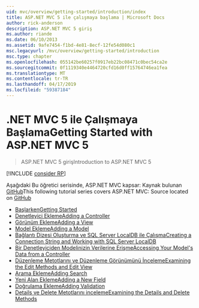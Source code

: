 ```yaml
---
uid: mvc/overview/getting-started/introduction/index
title: ASP.NET MVC 5 ile çalışmaya başlama | Microsoft Docs
author: rick-anderson
description: ASP.NET MVC 5 giriş
ms.author: riande
ms.date: 06/10/2013
ms.assetid: 9afe7454-f1bd-4e81-8ecf-12fe54d080c1
msc.legacyurl: /mvc/overview/getting-started/introduction
msc.type: chapter
ms.openlocfilehash: 055142be60257f0917eb22bc08471c0bec54ca2e
ms.sourcegitcommit: 0f1119340e4464720cfd16d0ff15764746ea1fea
ms.translationtype: MT
ms.contentlocale: tr-TR
ms.lasthandoff: 04/17/2019
ms.locfileid: "59387184"
---
```

# <a name="getting-started-with-aspnet-mvc-5"></a><span data-ttu-id="74d9a-103">.NET MVC 5 ile Çalışmaya Başlama</span><span class="sxs-lookup"><span data-stu-id="74d9a-103">Getting Started with ASP.NET MVC 5</span></span>

> <span data-ttu-id="74d9a-104">ASP.NET MVC 5 giriş</span><span class="sxs-lookup"><span data-stu-id="74d9a-104">Introduction to ASP.NET MVC 5</span></span>

[!INCLUDE [consider RP](../../../../includes/razor.md)]

<span data-ttu-id="74d9a-105">Aşağıdaki Bu öğretici serisinde, ASP.NET MVC kapsar: Kaynak bulunan [GitHub](https://github.com/aspnet/AspNetDocs/tree/master/aspnet/mvc/overview/getting-started/introduction/sample/MvcMovie/MvcMovie)</span><span class="sxs-lookup"><span data-stu-id="74d9a-105">This following tutorial series covers ASP.NET MVC: Source located on [GitHub](https://github.com/aspnet/AspNetDocs/tree/master/aspnet/mvc/overview/getting-started/introduction/sample/MvcMovie/MvcMovie)</span></span>

- [<span data-ttu-id="74d9a-106">Başlarken</span><span class="sxs-lookup"><span data-stu-id="74d9a-106">Getting Started</span></span>](getting-started.md)
- [<span data-ttu-id="74d9a-107">Denetleyici Ekleme</span><span class="sxs-lookup"><span data-stu-id="74d9a-107">Adding a Controller</span></span>](adding-a-controller.md)
- [<span data-ttu-id="74d9a-108">Görünüm Ekleme</span><span class="sxs-lookup"><span data-stu-id="74d9a-108">Adding a View</span></span>](adding-a-view.md)
- [<span data-ttu-id="74d9a-109">Model Ekleme</span><span class="sxs-lookup"><span data-stu-id="74d9a-109">Adding a Model</span></span>](adding-a-model.md)
- [<span data-ttu-id="74d9a-110">Bağlantı Dizesi Oluşturma ve SQL Server LocalDB ile Çalışma</span><span class="sxs-lookup"><span data-stu-id="74d9a-110">Creating a Connection String and Working with SQL Server LocalDB</span></span>](creating-a-connection-string.md)
- [<span data-ttu-id="74d9a-111">Bir Denetleyiciden Modelinizin Verilerine Erişme</span><span class="sxs-lookup"><span data-stu-id="74d9a-111">Accessing Your Model's Data from a Controller</span></span>](accessing-your-models-data-from-a-controller.md)
- [<span data-ttu-id="74d9a-112">Düzenleme Metotlarını ve Düzenleme Görünümünü İnceleme</span><span class="sxs-lookup"><span data-stu-id="74d9a-112">Examining the Edit Methods and Edit View</span></span>](examining-the-edit-methods-and-edit-view.md)
- [<span data-ttu-id="74d9a-113">Arama Ekleme</span><span class="sxs-lookup"><span data-stu-id="74d9a-113">Adding Search</span></span>](adding-search.md)
- [<span data-ttu-id="74d9a-114">Yeni Alan Ekleme</span><span class="sxs-lookup"><span data-stu-id="74d9a-114">Adding a New Field</span></span>](adding-a-new-field.md)
- [<span data-ttu-id="74d9a-115">Doğrulama Ekleme</span><span class="sxs-lookup"><span data-stu-id="74d9a-115">Adding Validation</span></span>](adding-validation.md)
- [<span data-ttu-id="74d9a-116">Details ve Delete Metotlarını inceleme</span><span class="sxs-lookup"><span data-stu-id="74d9a-116">Examining the Details and Delete Methods</span></span>](examining-the-details-and-delete-methods.md)
